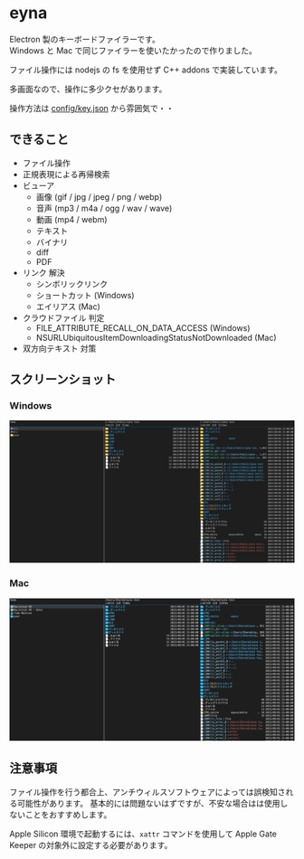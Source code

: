# eyna

Electron 製のキーボードファイラーです。  
Windows と Mac で同じファイラーを使いたかったので作りました。

ファイル操作には nodejs の fs を使用せず C++ addons で実装しています。

多画面なので、操作に多少クセがあります。

操作方法は [config/key.json](config/key.json) から雰囲気で・・

## できること

- ファイル操作
- 正規表現による再帰検索
- ビューア
  - 画像 (gif / jpg / jpeg / png / webp)
  - 音声 (mp3 / m4a / ogg / wav / wave)
  - 動画 (mp4 / webm)
  - テキスト
  - バイナリ
  - diff
  - PDF
- リンク 解決
  - シンボリックリンク
  - ショートカット (Windows)
  - エイリアス (Mac)
- クラウドファイル 判定
  - FILE_ATTRIBUTE_RECALL_ON_DATA_ACCESS (Windows)
  - NSURLUbiquitousItemDownloadingStatusNotDownloaded (Mac)
- 双方向テキスト 対策

## スクリーンショット

### Windows

![](docs/img/0.0.28-win.png)

### Mac

![](docs/img/0.0.28-mac.png)

## 注意事項

ファイル操作を行う都合上、アンチウィルスソフトウェアによっては誤検知される可能性があります。
基本的には問題ないはずですが、不安な場合はは使用しないことをおすすめします。

Apple Silicon 環境で起動するには、`xattr` コマンドを使用して Apple Gate Keeper の対象外に設定する必要があります。

